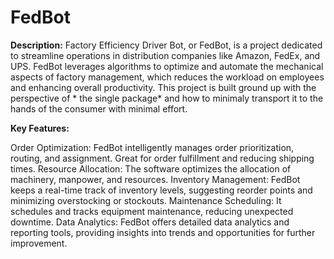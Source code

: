 # FedBot

**Description:**
Factory Efficiency Driver Bot, or FedBot, is a project dedicated to streamline operations in distribution companies like Amazon, FedEx, and UPS. FedBot leverages algorithms to optimize and automate the mechanical aspects of factory management, which reduces the workload on employees and enhancing overall productivity. This project is built ground up with the perspective of * the single package* and how to minimaly transport it to the hands of the consumer with minimal effort.

**Key Features:**

Order Optimization: FedBot intelligently manages order prioritization, routing, and assignment. Great for order fulfillment and reducing shipping times.
Resource Allocation: The software optimizes the allocation of machinery, manpower, and resources.
Inventory Management: FedBot keeps a real-time track of inventory levels, suggesting reorder points and minimizing overstocking or stockouts.
Maintenance Scheduling: It schedules and tracks equipment maintenance, reducing unexpected downtime.
Data Analytics: FedBot offers detailed data analytics and reporting tools, providing insights into trends and opportunities for further improvement.
